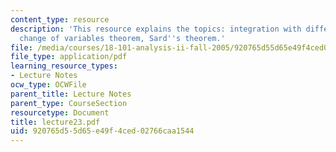 ```yaml
---
content_type: resource
description: 'This resource explains the topics: integration with differential forms,
  change of variables theorem, Sard''s theorem.'
file: /media/courses/18-101-analysis-ii-fall-2005/920765d55d65e49f4ced02766caa1544_lecture23.pdf
file_type: application/pdf
learning_resource_types:
- Lecture Notes
ocw_type: OCWFile
parent_title: Lecture Notes
parent_type: CourseSection
resourcetype: Document
title: lecture23.pdf
uid: 920765d5-5d65-e49f-4ced-02766caa1544
---
```

